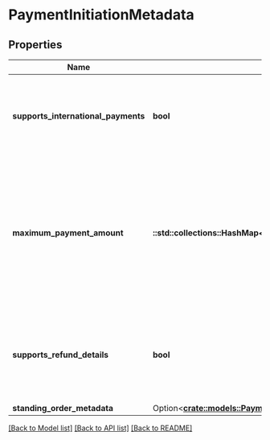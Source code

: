 # PaymentInitiationMetadata

## Properties

Name | Type | Description | Notes
------------ | ------------- | ------------- | -------------
**supports_international_payments** | **bool** | Indicates whether the institution supports payments from a different country. | 
**maximum_payment_amount** | **::std::collections::HashMap<String, String>** | A mapping of currency to maximum payment amount (denominated in the smallest unit of currency) supported by the institution.  Example: `{\"GBP\": \"10000\"}`  | 
**supports_refund_details** | **bool** | Indicates whether the institution supports returning refund details when initiating a payment. | 
**standing_order_metadata** | Option<[**crate::models::PaymentInitiationStandingOrderMetadata**](PaymentInitiationStandingOrderMetadata.md)> |  | 

[[Back to Model list]](../README.md#documentation-for-models) [[Back to API list]](../README.md#documentation-for-api-endpoints) [[Back to README]](../README.md)



